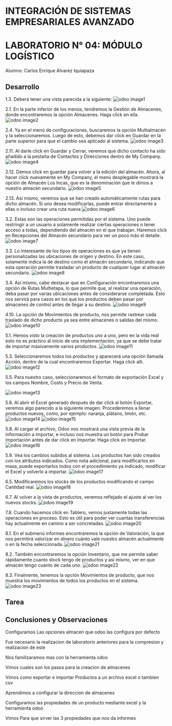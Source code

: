# INTEGRACIÓN DE SISTEMAS EMPRESARIALES AVANZADO 
# LABORATORIO N° 04: MÓDULO LOGÍSTICO

Alumno: Carlos Enrique Alvarez Iquiapaza
## Desarrollo

1.3. Deberá tener una vista parecida a la siguiente:
![odoo image1](./images/Punto1_3.PNG)

2.1. En la parte inferior de los menús, tendremos la Gestión de Almacenes, donde encontraremos la opción
Almacenes. Haga click en ella.
![odoo image2](./images/Punto2_1.PNG)

2.4. Ya en el menú de configuraciones, buscaremos la opción Multialmacén y la seleccionaremos. Luego
de esto, debemos dar click en Guardar en la parte superior para que el cambio sea aplicado al sistema.
![odoo image3](./images/Punto2_4.PNG)

2.11. Al darle click en Guardar y Cerrar, veremos que dicho contacto ha sido añadido a la pestaña
de Contactos y Direcciones dentro de My Company.
![odoo image4](./images/Punto2_11.PNG)


2.12. Demos click en guardar para volver a la edición del almacén. Ahora, al hacer click nuevamente
en My Company, el menú desplegable mostrará la opción de Almacén Los Incas, que es la
denominación que le dimos a nuestro almacén secundario.
![odoo image5](./images/Punto2_12.PNG)

2.13. Así mismo, veremos que se han creado automáticamente rutas para dicho almacén. Si uno
desea modificarlas, puede entrar directamente a ellas o incluso crear una ruta nueva
![odoo image6](./images/Punto2_13.PNG)

3.2. Estas son las operaciones permitidas por el sistema. Uno puede restringir a un usuario a solamente
realizar ciertas operaciones o tener acceso a todas, dependiendo del almacén en el que trabajan.
Haremos click en Recepciones del Almacén secundario para ver un poco más el detalle.
![odoo image7](./images/Punto3_2.PNG)

3.3. Lo interesante de los tipos de operaciones es que ya tienen personalizadas las ubicaciones de origen
y destino. En este caso, solamente indica la de destino como el almacén secundario, indicando que
esta operación permite trasladar un producto de cualquier lugar al almacén secundario.
![odoo image8](./images/Punto3_3.PNG)

3.4. Así mismo, cabe destacar que en Configuración encontraremos una opción de Rutas Multietapa, lo
que permite que, al realizar una operación, deba pasar por varias ubicaciones antes de considerarse
completada. Esto nos servirá para casos en los que los productos deben pasar por almacenes de
control antes de llegar a su destino.
![odoo image9](./images/Punto3_4.PNG)

4.10. La opción de Movimientos de producto, nos permite rastrear cada traslado de dicho producto
ya sea entre almacenes o salidas del mismo.
![odoo image10](./images/Punto4_10.PNG)

5.1. Hemos visto la creación de productos uno a uno, pero en la vida real esto no es práctico al inicio de
una implementación, ya que se debe tratar de importar masivamente varios productos.
![odoo image11](./images/Punto5_1.PNG)

5.3. Seleccionaremos todos los productos y aparecerá una opción llamada Acción, dentro de la cual
encontraremos Exportar. Haga click allí.
![odoo image12](./images/Punto5_3.PNG)

5.5. Para nuestro caso, seleccionaremos el formato de exportación Excel y los campos Nombre, Costo y
Precio de Venta.

![odoo image13](./images/Punto5_5.PNG)

5.6. Al abrir el Excel generado después de dar click al botón Exportar, veremos algo parecido a la siguiente
imagen. Procederemos a llenar productos nuevos, como, por ejemplo: naranja, plátano, limón, etc.
![odoo image14](./images/Punto5_6.PNG)
![odoo image15](./images/Punto5_6_2.PNG)

5.8. Al cargar el archivo, Odoo nos mostrará una vista previa de la información a importar, e incluso nos
muestra un botón para Probar importación antes de dar click en Importar. Haga click en Importar.
![odoo image16](./images/Punto5_8.PNG)

5.9. Vea los cambios subidos al sistema. Los productos han sido creados con los atributos indicados.
Como nota adicional, para modificarlos en masa, puede exportarlos todos con el procedimiento ya
indicado, modificar el Excel y volverlo a importar.
![odoo image17](./images/Punto5_9.PNG)

6.5. Modificaremos los stocks de los productos modificando el campo Cantidad real.
![odoo image18](./images/Punto6_5.PNG)

6.7. Al volver a la vista de productos, veremos reflejado el ajuste al ver los nuevos stocks.
![odoo image19](./images/Punto6_7.PNG)

7.8. Cuando hacemos click en Tablero, vemos justamente todas las operaciones en proceso. Esto es útil
para poder ver cuantas transferencias hay actualmente en camino a ser concretadas.
![odoo image20](./images/Punto7_8.PNG)

8.1. En el submenú informes encontraremos la opción de Valoración, la que nos permitirá valorizar en
dinero cuánto vale nuestro almacén actualmente o en la fecha seleccionada.
![odoo image21](./images/Punto8_1.PNG)

8.2. También encontraremos la opción Inventario, que me permite saber rápidamente cuanto stock tengo
de productos y así mismo, ver en que almacén tengo cuanto de cada uno.
![odoo image22](./images/Punto8_2.PNG)

8.3. Finalmente, tenemos la opción Movimientos de producto, que nos muestra los movimientos de todos
los productos en el sistema.
![odoo image23](./images/Punto8_3.PNG)






## Tarea	

## Conclusiones y Observaciones

Configuramos Las opciones almacen que odoo las configura por defecto

Fue necesario la realizacion de laboratorio anteriores para la compresion y realizacion de este

Nos familizaramos mas con la herramienta odoo

Vimos cuales son los pasos para la creacion de almacenes

Vimos como exportar e importar Productos a un archivo excel o tambien csv

Aprendimos a configurar la direccion de almacenes

Configuramos las propiedades de un producto mediante excel y la herramienta odoo

Vimos Para que sirver las 3 propiedades que nos da informes

